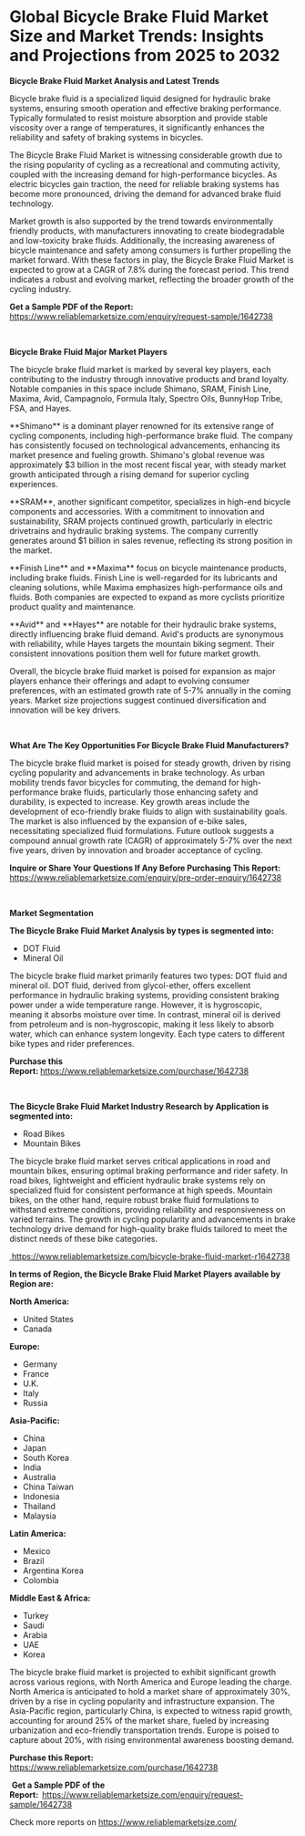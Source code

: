 <p><h1>Global Bicycle Brake Fluid Market Size and Market Trends: Insights and Projections from 2025 to 2032</h1></p><p><strong>Bicycle Brake Fluid Market Analysis and Latest Trends</strong></p>
<p><p>Bicycle brake fluid is a specialized liquid designed for hydraulic brake systems, ensuring smooth operation and effective braking performance. Typically formulated to resist moisture absorption and provide stable viscosity over a range of temperatures, it significantly enhances the reliability and safety of braking systems in bicycles.</p><p>The Bicycle Brake Fluid Market is witnessing considerable growth due to the rising popularity of cycling as a recreational and commuting activity, coupled with the increasing demand for high-performance bicycles. As electric bicycles gain traction, the need for reliable braking systems has become more pronounced, driving the demand for advanced brake fluid technology.</p><p>Market growth is also supported by the trend towards environmentally friendly products, with manufacturers innovating to create biodegradable and low-toxicity brake fluids. Additionally, the increasing awareness of bicycle maintenance and safety among consumers is further propelling the market forward. With these factors in play, the Bicycle Brake Fluid Market is expected to grow at a CAGR of 7.8% during the forecast period. This trend indicates a robust and evolving market, reflecting the broader growth of the cycling industry.</p></p>
<p><strong>Get a Sample PDF of the Report:&nbsp;</strong> <a href="https://www.reliablemarketsize.com/enquiry/request-sample/1642738?utm_campaign=1888&utm_medium=2&utm_source=Github&utm_content=ia&utm_term=30012025&utm_id=bicycle-brake-fluid">https://www.reliablemarketsize.com/enquiry/request-sample/1642738</a></p>
<p>&nbsp;</p>
<p><strong>Bicycle Brake Fluid Major Market Players</strong></p>
<p><p>The bicycle brake fluid market is marked by several key players, each contributing to the industry through innovative products and brand loyalty. Notable companies in this space include Shimano, SRAM, Finish Line, Maxima, Avid, Campagnolo, Formula Italy, Spectro Oils, BunnyHop Tribe, FSA, and Hayes.</p><p>**Shimano** is a dominant player renowned for its extensive range of cycling components, including high-performance brake fluid. The company has consistently focused on technological advancements, enhancing its market presence and fueling growth. Shimano's global revenue was approximately $3 billion in the most recent fiscal year, with steady market growth anticipated through a rising demand for superior cycling experiences.</p><p>**SRAM**, another significant competitor, specializes in high-end bicycle components and accessories. With a commitment to innovation and sustainability, SRAM projects continued growth, particularly in electric drivetrains and hydraulic braking systems. The company currently generates around $1 billion in sales revenue, reflecting its strong position in the market.</p><p>**Finish Line** and **Maxima** focus on bicycle maintenance products, including brake fluids. Finish Line is well-regarded for its lubricants and cleaning solutions, while Maxima emphasizes high-performance oils and fluids. Both companies are expected to expand as more cyclists prioritize product quality and maintenance.</p><p>**Avid** and **Hayes** are notable for their hydraulic brake systems, directly influencing brake fluid demand. Avid's products are synonymous with reliability, while Hayes targets the mountain biking segment. Their consistent innovations position them well for future market growth.</p><p>Overall, the bicycle brake fluid market is poised for expansion as major players enhance their offerings and adapt to evolving consumer preferences, with an estimated growth rate of 5-7% annually in the coming years. Market size projections suggest continued diversification and innovation will be key drivers.</p></p>
<p>&nbsp;</p>
<p><strong>What Are The Key Opportunities For Bicycle Brake Fluid Manufacturers?</strong></p>
<p><p>The bicycle brake fluid market is poised for steady growth, driven by rising cycling popularity and advancements in brake technology. As urban mobility trends favor bicycles for commuting, the demand for high-performance brake fluids, particularly those enhancing safety and durability, is expected to increase. Key growth areas include the development of eco-friendly brake fluids to align with sustainability goals. The market is also influenced by the expansion of e-bike sales, necessitating specialized fluid formulations. Future outlook suggests a compound annual growth rate (CAGR) of approximately 5-7% over the next five years, driven by innovation and broader acceptance of cycling.</p></p>
<p><strong>Inquire or Share Your Questions If Any Before Purchasing This Report:</strong> <a href="https://www.reliablemarketsize.com/enquiry/pre-order-enquiry/1642738?utm_campaign=1888&utm_medium=2&utm_source=Github&utm_content=ia&utm_term=30012025&utm_id=bicycle-brake-fluid">https://www.reliablemarketsize.com/enquiry/pre-order-enquiry/1642738</a></p>
<p>&nbsp;</p>
<p><strong>Market Segmentation</strong></p>
<p><strong>The Bicycle Brake Fluid Market Analysis by types is segmented into:</strong></p>
<p><ul><li>DOT Fluid</li><li>Mineral Oil</li></ul></p>
<p><p>The bicycle brake fluid market primarily features two types: DOT fluid and mineral oil. DOT fluid, derived from glycol-ether, offers excellent performance in hydraulic braking systems, providing consistent braking power under a wide temperature range. However, it is hygroscopic, meaning it absorbs moisture over time. In contrast, mineral oil is derived from petroleum and is non-hygroscopic, making it less likely to absorb water, which can enhance system longevity. Each type caters to different bike types and rider preferences.</p></p>
<p><strong>Purchase this Report:&nbsp;</strong><a href="https://www.reliablemarketsize.com/purchase/1642738?utm_campaign=1888&utm_medium=2&utm_source=Github&utm_content=ia&utm_term=30012025&utm_id=bicycle-brake-fluid">https://www.reliablemarketsize.com/purchase/1642738</a></p>
<p>&nbsp;</p>
<p><strong>The Bicycle Brake Fluid Market Industry Research by Application is segmented into:</strong></p>
<p><ul><li>Road Bikes</li><li>Mountain Bikes</li></ul></p>
<p><p>The bicycle brake fluid market serves critical applications in road and mountain bikes, ensuring optimal braking performance and rider safety. In road bikes, lightweight and efficient hydraulic brake systems rely on specialized fluid for consistent performance at high speeds. Mountain bikes, on the other hand, require robust brake fluid formulations to withstand extreme conditions, providing reliability and responsiveness on varied terrains. The growth in cycling popularity and advancements in brake technology drive demand for high-quality brake fluids tailored to meet the distinct needs of these bike categories.</p></p>
<p><a href="https://www.reliablemarketsize.com/bicycle-brake-fluid-market-r1642738?utm_campaign=1888&utm_medium=2&utm_source=Github&utm_content=ia&utm_term=30012025&utm_id=bicycle-brake-fluid">&nbsp;https://www.reliablemarketsize.com/bicycle-brake-fluid-market-r1642738</a></p>
<p><strong>In terms of Region, the Bicycle Brake Fluid Market Players available by Region are:</strong></p>
<p>
    <p> <strong> North America: </strong>
        <ul>
            <li>United States</li>
            <li>Canada</li>
        </ul>
        </p> 
    <p> <strong> Europe: </strong>
        <ul>
            <li>Germany</li>
            <li>France</li>
            <li>U.K.</li>
            <li>Italy</li>
            <li>Russia</li>
        </ul>
        </p> 
    <p> <strong> Asia-Pacific: </strong>
        <ul>
            <li>China</li>
            <li>Japan</li>
            <li>South Korea</li>
            <li>India</li>
            <li>Australia</li>
            <li>China Taiwan</li>
            <li>Indonesia</li>
            <li>Thailand</li>
            <li>Malaysia</li>
        </ul>
        </p> 
    <p> <strong> Latin America: </strong>
        <ul>
            <li>Mexico</li>
            <li>Brazil</li>
            <li>Argentina Korea</li>
            <li>Colombia</li>
        </ul>
        </p> 
    <p> <strong> Middle East & Africa: </strong>
        <ul>
            <li>Turkey</li>
            <li>Saudi</li>
            <li>Arabia</li>
            <li>UAE</li>
            <li>Korea</li>
        </ul>
    </p>
    </p>
<p><p>The bicycle brake fluid market is projected to exhibit significant growth across various regions, with North America and Europe leading the charge. North America is anticipated to hold a market share of approximately 30%, driven by a rise in cycling popularity and infrastructure expansion. The Asia-Pacific region, particularly China, is expected to witness rapid growth, accounting for around 25% of the market share, fueled by increasing urbanization and eco-friendly transportation trends. Europe is poised to capture about 20%, with rising environmental awareness boosting demand.</p></p>
<p><strong>Purchase this Report: </strong><a href="https://www.reliablemarketsize.com/purchase/1642738?utm_campaign=1888&utm_medium=2&utm_source=Github&utm_content=ia&utm_term=30012025&utm_id=bicycle-brake-fluid">https://www.reliablemarketsize.com/purchase/1642738</a></p>
<p>&nbsp;<strong>Get a Sample PDF of the Report:&nbsp;&nbsp;</strong><a href="https://www.reliablemarketsize.com/enquiry/request-sample/1642738?utm_campaign=1888&utm_medium=2&utm_source=Github&utm_content=ia&utm_term=30012025&utm_id=bicycle-brake-fluid">https://www.reliablemarketsize.com/enquiry/request-sample/1642738</a></p>
<p><strong></strong></p>
<p>Check more reports on <a href="https://www.reliablemarketsize.com/?utm_campaign=1888&utm_medium=2&utm_source=Github&utm_content=ia&utm_term=30012025&utm_id=bicycle-brake-fluid">https://www.reliablemarketsize.com/</a></p>
